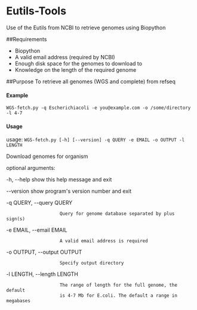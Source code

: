 # Eutils-Tools
Use of the Eutils from NCBI to retrieve genomes using Biopython

##Requirements
- Biopython
- A valid email address (required by NCBI)
- Enough disk space for the genomes to download to
- Knowledge on the length of the required genome


##Purpose
To retrieve all genomes (WGS and complete) from refseq

#### Example
`WGS-fetch.py -q Escherichiacoli -e you@example.com -o /some/directory -l 4-7`


#### Usage

usage: `WGS-fetch.py [-h] [--version] -q QUERY -e EMAIL -o OUTPUT -l LENGTH`

Download genomes for organism

optional arguments:

  -h, --help            show this help message and exit
  
  --version             show program's version number and exit
  
  -q QUERY, --query QUERY
  
                        Query for genome database separated by plus sign(s)
                        
  -e EMAIL, --email EMAIL
  
                        A valid email address is required
                        
  -o OUTPUT, --output OUTPUT
  
                        Specify output directory
  -l LENGTH, --length LENGTH
  
                        The range of length for the full genome, the default
                        is 4-7 Mb for E.coli. The default a range in megabases

